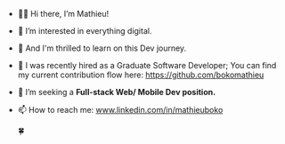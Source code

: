 - 👋🏽 Hi there, I’m Mathieu!
- 💞️ I’m interested in everything digital.
- 🌱 And I'm thrilled to learn on this Dev journey.
- 🏢 I was recently hired as a Graduate Software Developer; You can find my current contribution flow here: https://github.com/bokomathieu
- 👀 I’m seeking a <strong>Full-stack Web/ Mobile Dev position.</strong> 
- 📫 How to reach me: www.linkedin.com/in/mathieuboko
  
    🍀

<!---
MathDevWeb/MathDevWeb is a ✨ special ✨ repository because its `README.md` (this file) appears on your GitHub profile.
You can click the Preview link to take a look at your changes.
--->
